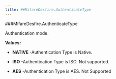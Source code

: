 ```yaml
---
title: ##MifareDesfire.AuthenticateType
---
```

###MifareDesfire.AuthenticateType

Authentication mode.

**Values:**

* **NATIVE** -Authentication Type is Native.

* **ISO** -Authentication Type is ISO. Not supported.

* **AES** -Authentication Type is AES. Not Supported

